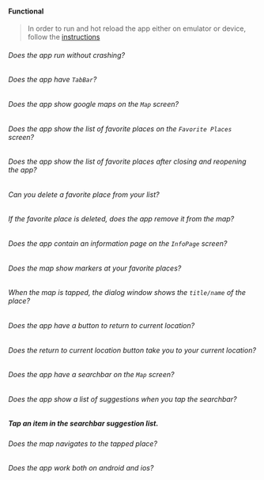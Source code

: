 #### Functional

> In order to run and hot reload the app either on emulator or device, follow the [instructions](https://docs.flutter.dev/get-started/test-drive?tab=androidstudio#run-the-app)

###### Does the app run without crashing?

###### Does the app have `TabBar`?

###### Does the app show google maps on the `Map` screen?

###### Does the app show the list of favorite places on the `Favorite Places` screen?

###### Does the app show the list of favorite places after closing and reopening the app?

###### Can you delete a favorite place from your list?

###### If the favorite place is deleted, does the app remove it from the map?

###### Does the app contain an information page on the `InfoPage` screen?

###### Does the map show markers at your favorite places?

###### When the map is tapped, the dialog window shows the `title/name` of the place?

###### Does the app have a button to return to current location?

###### Does the return to current location button take you to your current location?

###### Does the app have a searchbar on the `Map` screen?

###### Does the app show a list of suggestions when you tap the searchbar?

##### Tap an item in the searchbar suggestion list.

###### Does the map navigates to the tapped place?

###### Does the app work both on android and ios?
